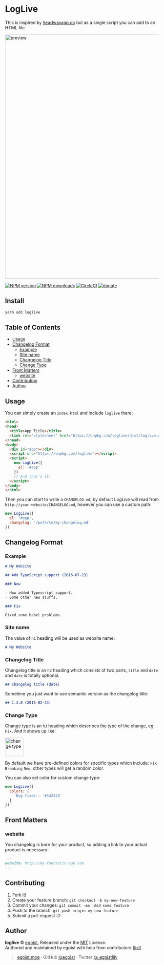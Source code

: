 # LogLive

This is inspired by [headwayapp.co](https://headwayapp.co) but as a single script you can add to an HTML file.

<img src="https://i.loli.net/2017/07/27/597995184bb02.png" width="800" alt="preview">

[![NPM version](https://img.shields.io/npm/v/loglive.svg?style=flat)](https://npmjs.com/package/loglive) [![NPM downloads](https://img.shields.io/npm/dm/loglive.svg?style=flat)](https://npmjs.com/package/loglive) [![CircleCI](https://circleci.com/gh/egoist/loglive/tree/master.svg?style=shield)](https://circleci.com/gh/egoist/loglive/tree/master)  [![donate](https://img.shields.io/badge/$-donate-ff69b4.svg?maxAge=2592000&style=flat)](https://github.com/egoist/donate)

## Install

```bash
yarn add loglive
```

## Table of Contents

<!-- toc -->

- [Usage](#usage)
- [Changelog Format](#changelog-format)
  * [Example](#example)
  * [Site name](#site-name)
  * [Changelog Title](#changelog-title)
  * [Change Type](#change-type)
- [Front Matters](#front-matters)
  * [website](#website)
- [Contributing](#contributing)
- [Author](#author)

<!-- tocstop -->

## Usage

You can simply create an `index.html` and include `loglive` there:

```html
<html>
<head>
  <title>App Title</title>
  <link rel="stylesheet" href="https://unpkg.com/loglive/dist/loglive.css">
</head>
<body>
  <div id="app"></div>
  <script src="https://unpkg.com/loglive"></script>
  <script>
    new LogLive({
      el: '#app'
    })
    // And that's it!
  </script>
</body>
</html>
```

Then you can start to write a `CHANGELOG.md`, by default LogLive will read from `http://your-website/CHANGELOG.md`, however you can use a custom path:

```js
new LogLive({
  el: '#app',
  changelog: '/path/to/my-changelog.md'
})
```

## Changelog Format

### Example

```md
# My Website

## Add TypeScript support (2016-07-23)

### New

- Now added Typescript support.
- Some other new stuffs.

### Fix

Fixed some babel problems.
```

### Site name

The value of `h1` heading will be used as website name:

```md
# My Website
```

### Changelog Title

Changelog title is an `h2` heading which consists of two parts, `title` and `date` and `date` is totally optional.

```md
## changelog title (date)
```

Sometime you just want to use semantic version as the changelog title:

```md
## 1.3.0 (2015-02-43)
```

### Change Type

Change type is an `h3` heading which describes the type of the change, eg: `Fix`. And it shows up like:

<img src="https://i.loli.net/2017/07/27/59797da5a89df.png" alt="change type" width="60">

By default we have pre-defined colors for specific types which include: `Fix` `Breaking` `New`, other types will get a random color.

You can also set color for custom change type:

```js
new LogLive({
  colors: {
    'Bug fixes': '#342343'
  }
})
```

## Front Matters

### website

You changelog is born for your product, so adding a link to your actual product is necessary:

```md
---
website: http://my-fantastic-app.com
---
```

## Contributing

1. Fork it!
2. Create your feature branch: `git checkout -b my-new-feature`
3. Commit your changes: `git commit -am 'Add some feature'`
4. Push to the branch: `git push origin my-new-feature`
5. Submit a pull request :D


## Author

**loglive** © [egoist](https://github.com/egoist), Released under the [MIT](./LICENSE) License.<br>
Authored and maintained by egoist with help from contributors ([list](https://github.com/egoist/loglive/contributors)).

> [egoist.moe](https://egoist.moe) · GitHub [@egoist](https://github.com/egoist) · Twitter [@_egoistlily](https://twitter.com/_egoistlily)
